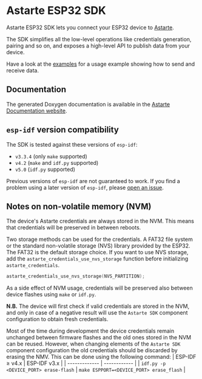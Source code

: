 # Astarte ESP32 SDK

Astarte ESP32 SDK lets you connect your ESP32 device to
[Astarte](https://github.com/astarte-platform/astarte).

The SDK simplifies all the low-level operations like credentials generation, pairing and so on, and
exposes a high-level API to publish data from your device.

Have a look at the [examples](examples/README.md) for a usage example showing how to send and
receive data.

## Documentation

The generated Doxygen documentation is available in the [Astarte Documentation
website](https://docs.astarte-platform.org/device-sdks/esp32/latest/api).

## `esp-idf` version compatibility

The SDK is tested against these versions of `esp-idf`:
- `v3.3.4` (only `make` supported)
- `v4.2` (`make` and `idf.py` supported)
- `v5.0` (`idf.py` supported)

Previous versions of `esp-idf` are not guaranteed to work. If you find a problem using a later
version of `esp-idf`, please [open an
issue](https://github.com/astarte-platform/astarte-device-sdk-esp32/issues).

## Notes on non-volatile memory (NVM)

The device's Astarte credentials are always stored in the NVM. This means that credentials will
be preserved in between reboots.

Two storage methods can be used for the credentials. A FAT32 file system or the standard
non-volatile storage (NVS) library provided by the ESP32. The FAT32 is the default storage choice.
If you want to use NVS storage, add the
`astarte_credentials_use_nvs_storage` function before initializing `astarte_credentials`.
```C
astarte_credentials_use_nvs_storage(NVS_PARTITION);
```

As a side effect of NVM usage, credentials will be preserved also between device flashes using
`make` or `idf.py`.

**N.B.** The device will first check if valid credentials are stored in the NVM, and only in case
of a negative result will use the `Astarte SDK` component configuration to obtain fresh credentials.

Most of the time during development the device credentials remain unchanged between firmware
flashes and the old ones stored in the NVM can be reused.
However, when changing elements of the `Astarte SDK` component configuration the old credentials
should be discarded by erasing the NMV.
This can be done using the following command:
| ESP-IDF $\geqslant$ v4.x | ESP-IDF v3.x |
| ------------- | ------------ |
| `idf.py -p <DEVICE_PORT> erase-flash` | `make ESPPORT=<DEVICE_PORT> erase_flash` |
